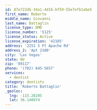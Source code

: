 ```yaml
---
id: 87e722db-34a1-4d16-bf59-55e7efb1abe5
first_name: Roberto
middle_name: Giovanni
last_name: Battaglin
license_type: DMD
license_number: '5125'
license_status: Active
license_expiration: '42185'
address: '2251 S Ft Apache Rd'
address_2: 'Apt 2100'
city: 'Las Vegas'
state: NV
zip: '89117'
phone: '(702) 645-5657'
services:
  - dentist
category: dentists
title: 'Roberto Battaglin'
_geoloc:
  lng: -115.28205
  lat: 36.140974
---
```

